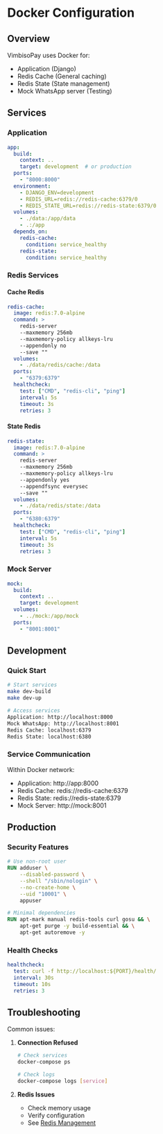 # Docker Configuration

## Overview

VimbisoPay uses Docker for:
- Application (Django)
- Redis Cache (General caching)
- Redis State (State management)
- Mock WhatsApp server (Testing)

## Services

### Application
```yaml
app:
  build:
    context: ..
    target: development  # or production
  ports:
    - "8000:8000"
  environment:
    - DJANGO_ENV=development
    - REDIS_URL=redis://redis-cache:6379/0
    - REDIS_STATE_URL=redis://redis-state:6379/0
  volumes:
    - ./data:/app/data
    - .:/app
  depends_on:
    redis-cache:
      condition: service_healthy
    redis-state:
      condition: service_healthy
```

### Redis Services

#### Cache Redis
```yaml
redis-cache:
  image: redis:7.0-alpine
  command: >
    redis-server
    --maxmemory 256mb
    --maxmemory-policy allkeys-lru
    --appendonly no
    --save ""
  volumes:
    - ./data/redis/cache:/data
  ports:
    - "6379:6379"
  healthcheck:
    test: ["CMD", "redis-cli", "ping"]
    interval: 5s
    timeout: 3s
    retries: 3
```

#### State Redis
```yaml
redis-state:
  image: redis:7.0-alpine
  command: >
    redis-server
    --maxmemory 256mb
    --maxmemory-policy allkeys-lru
    --appendonly yes
    --appendfsync everysec
    --save ""
  volumes:
    - ./data/redis/state:/data
  ports:
    - "6380:6379"
  healthcheck:
    test: ["CMD", "redis-cli", "ping"]
    interval: 5s
    timeout: 3s
    retries: 3
```

### Mock Server
```yaml
mock:
  build:
    context: ..
    target: development
  volumes:
    - ../mock:/app/mock
  ports:
    - "8001:8001"
```

## Development

### Quick Start
```bash
# Start services
make dev-build
make dev-up

# Access services
Application: http://localhost:8000
Mock WhatsApp: http://localhost:8001
Redis Cache: localhost:6379
Redis State: localhost:6380
```

### Service Communication
Within Docker network:
- Application: http://app:8000
- Redis Cache: redis://redis-cache:6379
- Redis State: redis://redis-state:6379
- Mock Server: http://mock:8001

## Production

### Security Features
```dockerfile
# Use non-root user
RUN adduser \
    --disabled-password \
    --shell "/sbin/nologin" \
    --no-create-home \
    --uid "10001" \
    appuser

# Minimal dependencies
RUN apt-mark manual redis-tools curl gosu && \
    apt-get purge -y build-essential && \
    apt-get autoremove -y
```

### Health Checks
```yaml
healthcheck:
  test: curl -f http://localhost:${PORT}/health/
  interval: 30s
  timeout: 10s
  retries: 3
```

## Troubleshooting

Common issues:
1. **Connection Refused**
   ```bash
   # Check services
   docker-compose ps

   # Check logs
   docker-compose logs [service]
   ```

2. **Redis Issues**
   - Check memory usage
   - Verify configuration
   - See [Redis Management](redis-memory-management.md)
